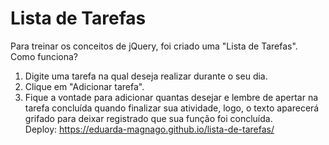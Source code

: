 # Lista de Tarefas
Para treinar os conceitos de jQuery, foi criado uma "Lista de Tarefas".<br>
Como funciona?<br>
1) Digite uma tarefa na qual deseja realizar durante o seu dia.<br>
2) Clique em "Adicionar tarefa".<br>
3) Fique a vontade para adicionar quantas desejar e lembre de apertar na tarefa concluída quando finalizar sua atividade, logo, o texto aparecerá grifado para deixar registrado que sua função foi concluída.<br>
Deploy: https://eduarda-magnago.github.io/lista-de-tarefas/
